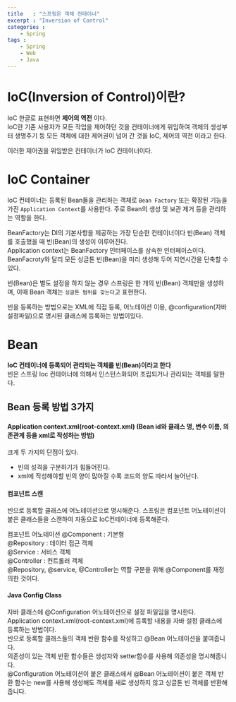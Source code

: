 ```yaml
---
title   : "스프링은 객체 컨테이너"
excerpt : "Inversion of Control"
categories : 
    - Spring
tags : 
    - Spring
    - Web
    - Java
---
```


# __IoC(Inversion of Control)이란?__    

IoC 한글로 표현하면 __제어의 역전__ 이다.  
IoC란 기존 사용자가 모든 작업을 제어하던 것을 컨테이너에게 위임하여 객체의 생성부터 생명주기 등 모든 객체에 대한 제어권이 넘어 간 것을 IoC, 제어의 역전 이라고 한다.  

이러한 제어권을 위임받은 컨테이너가 IoC 컨테이너이다.

# __IoC Container__    
IoC 컨테이너는 등록된 Bean들을 관리하는 객체로 `Bean Factory` 또는 확장된 기능을 가진 `Application Context`를 사용한다. 주로 Bean의 생성 및 보관 제거 등을 관리하는 역할을 한다.  

BeanFactory는 DI의 기본사항을 제공하는 가장 단순한 컨테이너이다 빈(Bean) 객체를 호출했을 때 빈(Bean)의 생성이 이루어진다.  
Application context는 BeanFactory 인터페이스를 상속한 인터페이스이다. BeanFacroty와 달리 모든 싱글톤 빈(Bean)을 미리 생성해 두어 지연시간을 단축할 수 있다.  

빈(Bean)은 별도 설정을 하지 않는 경우 스프링은 한 개의 빈(Bean) 객체만을 생성하며, 이때 Bean 객체는 `싱글톤 범위를 갖는다`고 표현한다.  

빈을 등록하는 방법으로는 XML에 직접 등록, 어노테이션 이용, @configuration(자바설정파일)으로 명시된 클래스에 등록하는 방법이있다.  

# __Bean__  

__IoC 컨테이너에 등록되어 관리되는 객체를 빈(Bean)이라고 한다__  
빈은 스프링 Ioc 컨테이너에 의해서 인스턴스화되어 조립되거나 관리되는 객체를 말한다.  

## Bean 등록 방법 3가지  

#### __Application context.xml(root-context.xml)__ (Bean id와 클래스 명, 변수 이름, 의존관계 등을 xml로 작성하는 방법)  


크게 두 가지의 단점이 있다.
- 빈의 성격을 구분하기가 힘들어진다.
- xml에 작성해야할 빈의 양이 많아질 수록 코드의 양도 따라서 늘어난다.  


#### __컴포넌트 스캔__
빈으로 등록할 클래스에 어노테이션으로 명시해준다. 스프링은 컴포넌트 어노테이션이 붙은 클래스들을 스캔하여 자동으로 IoC컨테이너에 등록해준다.  

컴포넌트 어노테이션
@Component : 기본형   
@Repository : 데이터 접근 객체   
@Service : 서비스 객체   
@Controller : 컨트롤러 객체   
@Repository, @service, @Controller는 역할 구분을 위해 @Component를 재정의한 것이다.  

#### __Java Config Class__  
자바 클래스에 @Configuration 어노테이션으로 설정 파일임을 명시한다.     
Application context.xml(root-context.xml)에 등록할 내용을 자바 설정 클래스에 등록하는 방법이다.  
빈으로 등록할 클래스들의 객체 반환 함수를 작성하고 @Bean 어노테이션을 붙여줍니다.  
의존성이 있는 객체 반환 함수들은 생성자와 setter함수를 사용해 의존성을 명시해줍니다.  
@Configuration 어노테이션이 붙은 클래스에서 @Bean 어노테이션이 붙은 객체 반환 함수는 new를 사용해 생성해도 객체를 새로 생성하지 않고 싱글톤 빈 객체를 반환해줍니다.